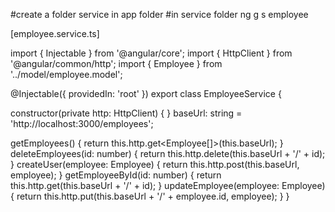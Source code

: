 
#create a folder service in app folder
#in service folder
ng g s employee

[employee.service.ts]

import { Injectable } from '@angular/core';
import { HttpClient } from '@angular/common/http';
import { Employee } from '../model/employee.model';

@Injectable({
  providedIn: 'root'
})
export class EmployeeService {

  constructor(private http: HttpClient) { }
  baseUrl: string = 'http://localhost:3000/employees';

  getEmployees() {
    return this.http.get<Employee[]>(this.baseUrl);
  }
  deleteEmployees(id: number) {
    return this.http.delete(this.baseUrl + '/' + id);
  }
  createUser(employee: Employee) {
    return this.http.post(this.baseUrl, employee);
  }
  getEmployeeById(id: number) {
    return this.http.get<Employee>(this.baseUrl + '/' + id);
  }
  updateEmployee(employee: Employee) {
    return this.http.put(this.baseUrl + '/' + employee.id, employee);
  }
}
